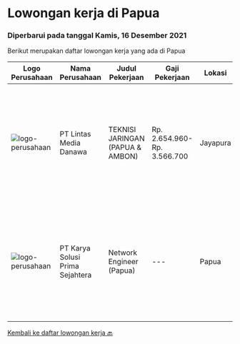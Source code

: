 
  # Lowongan kerja di Papua

  ### Diperbarui pada tanggal Kamis, 16 Desember 2021

  Berikut merupakan daftar lowongan kerja yang ada di Papua

  |Logo Perusahaan | Nama Perusahaan | Judul Pekerjaan | Gaji Pekerjaan | Lokasi | Deskripsi | Tanggal diunggah | Pranala |
  | -------------- | --------------- | --------------- | --------- | --------- | -------------- | ------- | ----------- |
  |![logo-perusahaan](https://image-service-cdn.seek.com.au/4cc5b4edd8a09fb41741a122f57ee79a81b9a89e/ee4dce1061f3f616224767ad58cb2fc751b8d2dc)|PT Lintas Media Danawa|TEKNISI JARINGAN (PAPUA & AMBON)|Rp. 2.654.960-Rp. 3.566.700|Jayapura|Kualifikasi: Usia maksimum saat melamar adalah 26 tahun Lulusan SMK/D3/S1 (Teknik elektro, informatika, ilmu computer) dan sejenisnya Minimal memiliki...|Selasa, 14 Desember 2021|https://www.jobstreet.co.id/id/job/teknisi-jaringan-papua-ambon-3705083?token=0~0e34022c-056a-4312-8831-c63839bcf91e&sectionRank=1&jobId=jobstreet-id-job-3705083|
|![logo-perusahaan](https://image-service-cdn.seek.com.au/bb0f2c313297f2db3d497466b95d7da85644edc0/ee4dce1061f3f616224767ad58cb2fc751b8d2dc)|PT Karya Solusi Prima Sejahtera|Network Engineer (Papua)|---|Papua|Kualifikasi: Usia maksimal 35 tahun Pendidikan minimal D3/S1 jurusan Teknik Telekomunikasi Memahami konsep OSI layer &amp; protokol komunikasi data...|Sabtu, 04 Desember 2021|https://www.jobstreet.co.id/id/job/network-engineer-papua-3701543?token=0~0e34022c-056a-4312-8831-c63839bcf91e&sectionRank=2&jobId=jobstreet-id-job-3701543|


  [Kembali ke daftar lowongan kerja 🔙](../README.md#daftar-lowongan-kerja)
  